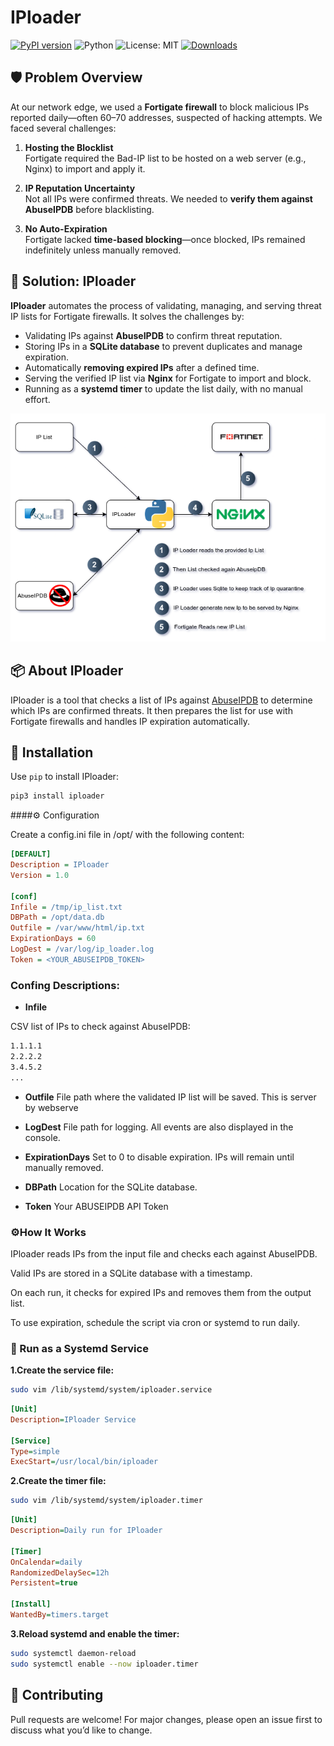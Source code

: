 # IPloader

[![PyPI version](https://badge.fury.io/py/iploader.svg)](https://pypi.org/project/iploader/)
![Python](https://img.shields.io/badge/python-3.6%2B-blue)
![License: MIT](https://img.shields.io/badge/License-MIT-yellow.svg)
[![Downloads](https://pepy.tech/badge/iploader)](https://pepy.tech/project/iploader)

## 🛡️ Problem Overview

At our network edge, we used a **Fortigate firewall** to block malicious IPs reported daily—often 60–70 addresses, suspected of hacking attempts. We faced several challenges:

1. **Hosting the Blocklist**  
Fortigate required the Bad-IP list to be hosted on a web server (e.g., Nginx) to import and apply it.

2. **IP Reputation Uncertainty**  
Not all IPs were confirmed threats. We needed to **verify them against AbuseIPDB** before blacklisting.

3. **No Auto-Expiration**  
Fortigate lacked **time-based blocking**—once blocked, IPs remained indefinitely unless manually removed.

## 🧩 Solution: IPloader

**IPloader** automates the process of validating, managing, and serving threat IP lists for Fortigate firewalls. It solves the challenges by:

- Validating IPs against **AbuseIPDB** to confirm threat reputation.
- Storing IPs in a **SQLite database** to prevent duplicates and manage expiration.
- Automatically **removing expired IPs** after a defined time.
- Serving the verified IP list via **Nginx** for Fortigate to import and block.
- Running as a **systemd timer** to update the list daily, with no manual effort.

![IPloader Workflow](docs/iploader_shadow.png)

## 📦 About IPloader

IPloader is a tool that checks a list of IPs against [AbuseIPDB](https://www.abuseipdb.com/) to determine which IPs are confirmed threats. It then prepares the list for use with Fortigate firewalls and handles IP expiration automatically.

## 🚀 Installation

Use `pip` to install IPloader:

```bash
pip3 install iploader
```
####⚙️ Configuration

Create a config.ini file in /opt/ with the following content:

```ini
[DEFAULT]
Description = IPloader
Version = 1.0

[conf]
Infile = /tmp/ip_list.txt
DBPath = /opt/data.db
Outfile = /var/www/html/ip.txt
ExpirationDays = 60
LogDest = /var/log/ip_loader.log
Token = <YOUR_ABUSEIPDB_TOKEN>
```
### Confing  Descriptions:

- **Infile**
  
CSV list of IPs to check against AbuseIPDB:

```bash
1.1.1.1
2.2.2.2
3.4.5.2
...
```
- **Outfile**
 File path where the validated IP list will be saved. This is server by webserve 

- **LogDest**
 File path for logging. All events are also displayed in the console.

- **ExpirationDays**
  Set to 0 to disable expiration. IPs will remain until manually removed.
  
- **DBPath**
  Location for the SQLite database.
  
 - **Token**
   Your ABUSEIPDB‌ API Token

  ### ⚙️How It Works
  
  IPloader reads IPs from the input file and checks each against AbuseIPDB.

  Valid IPs are stored in a SQLite database with a timestamp.

  On each run, it checks for expired IPs and removes them from the output list.

  To use expiration, schedule the script via cron or systemd to run daily.

  ### 🔧 Run as a Systemd Service

  **1.Create the service file:**
  ```bash
  sudo vim /lib/systemd/system/iploader.service
  ```
  ```ini
[Unit]
Description=IPloader Service

[Service]
Type=simple
ExecStart=/usr/local/bin/iploader
```

**2.Create the timer file:**
```bash
sudo vim /lib/systemd/system/iploader.timer
```
```ini
[Unit]
Description=Daily run for IPloader

[Timer]
OnCalendar=daily
RandomizedDelaySec=12h
Persistent=true

[Install]
WantedBy=timers.target
```
**3.Reload systemd and enable the timer:**
```bash
sudo systemctl daemon-reload
sudo systemctl enable --now iploader.timer
```
## 🤝 Contributing
Pull requests are welcome! For major changes, please open an issue first to discuss what you’d like to change.


